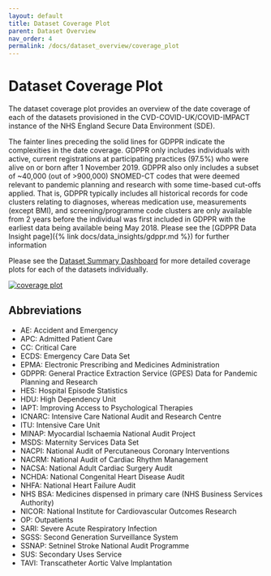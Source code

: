```yaml
---
layout: default
title: Dataset Coverage Plot
parent: Dataset Overview
nav_order: 4
permalink: /docs/dataset_overview/coverage_plot
---
```


# Dataset Coverage Plot

The dataset coverage plot provides an overview of the date coverage of each of the datasets provisioned in the CVD-COVID-UK/COVID-IMPACT instance of the NHS England Secure Data Environment (SDE). 

The fainter lines preceding the solid lines for GDPPR indicate the complexities in the date coverage. GDPPR only includes individuals with active, current
registrations at participating practices (97.5%) who were alive on or born after 1 November 2019. GDPPR also only includes a subset of ~40,000 (out of >900,000) SNOMED-CT codes that were deemed relevant to pandemic planning and research with some time-based cut-offs applied. That is, GDPPR typically includes all historical records for code clusters relating to diagnoses, whereas medication use, measurements (except BMI), and screening/programme code clusters are only available from 2 years before the individual was first included in GDPPR with the earliest data being available being May 2018. Please see the [GDPPR Data Insight page]({% link docs/data_insights/gdppr.md %}) for further information

Please see the <a href="https://bhfdatasciencecentre.org/dashboard/" target="_blank">Dataset Summary Dashboard</a> for more detailed coverage plots for each of the datasets individually.


<a href="https://bhfdsc.github.io/documentation/assets/images/dataset_coverage_plot.png" target="_blank">
  <img src="https://bhfdsc.github.io/documentation/assets/images/dataset_coverage_plot.png" alt="coverage plot">
</a>


## Abbreviations

- AE: Accident and Emergency
- APC: Admitted Patient Care
- CC: Critical Care
- ECDS: Emergency Care Data Set
- EPMA: Electronic Prescribing and Medicines Administration
- GDPPR: General Practice Extraction Service (GPES) Data for Pandemic Planning and Research
- HES: Hospital Episode Statistics
- HDU: High Dependency Unit
- IAPT: Improving Access to Psychological Therapies
- ICNARC: Intensive Care National Audit and Research Centre
- ITU: Intensive Care Unit
- MINAP: Myocardial Ischaemia National Audit Project 
- MSDS: Maternity Services Data Set
- NACPI: National Audit of Percutaneous Coronary Interventions
- NACRM: National Audit of Cardiac Rhythm Management
- NACSA: National Adult Cardiac Surgery Audit
- NCHDA: National Congenital Heart Disease Audit
- NHFA: National Heart Failure Audit
- NHS BSA: Medicines dispensed in primary care (NHS Business Services Authority)
- NICOR: National Institute for Cardiovascular Outcomes Research
- OP: Outpatients
- SARI: Severe Acute Respiratory Infection
- SGSS: Second Generation Surveillance System
- SSNAP: Setninel Stroke National Audit Programme
- SUS: Secondary Uses Service
- TAVI: Transcatheter Aortic Valve Implantation









